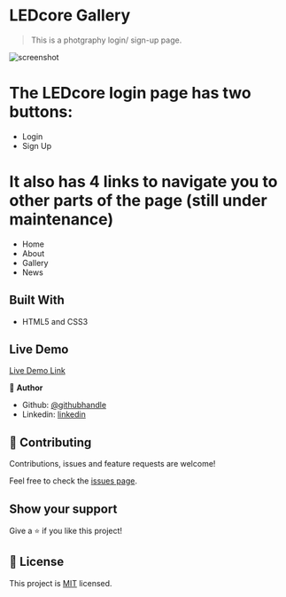 # LEDcore Gallery

> This is a photgraphy login/ sign-up page.

![screenshot](./screenshot.png)

# The LEDcore login page has two buttons:
  - Login
  - Sign Up
  
# It also has 4 links to navigate you to other parts of the page (still under maintenance)
  - Home
  - About
  - Gallery
  - News

## Built With

- HTML5 and CSS3

## Live Demo

[Live Demo Link](http://127.0.0.1:5500/LEDcore-Gallery/index.html)



👤 **Author**

- Github: [@githubhandle](https://github.com/githubhandle)
- Linkedin: [linkedin](https://www.linkedin.com/in/samuel-odimegwu-0364291a8/)


## 🤝 Contributing

Contributions, issues and feature requests are welcome!

Feel free to check the [issues page](issues/).

## Show your support

Give a ⭐️ if you like this project!

## 📝 License

This project is [MIT](lic.url) licensed.
